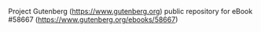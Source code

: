 Project Gutenberg (https://www.gutenberg.org) public repository for
eBook #58667 (https://www.gutenberg.org/ebooks/58667)
